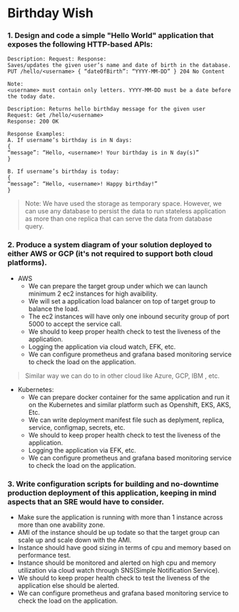 # Birthday Wish


### 1. Design and code a simple "Hello World" application that exposes the following HTTP-based APIs:
```
Description: Request: Response:
Saves/updates the given user’s name and date of birth in the database.
PUT /hello/<username> { “dateOfBirth”: “YYYY-MM-DD” } 204 No Content

Note:
<username> must contain only letters. YYYY-MM-DD must be a date before the today date.

Description: Returns hello birthday message for the given user Request: Get /hello/<username>
Response: 200 OK

Response Examples:
A. If username’s birthday is in N days:
{ 
“message”: “Hello, <username>! Your birthday is in N day(s)”
}

B. If username’s birthday is today:
{ 
“message”: “Hello, <username>! Happy birthday!” 
}
```
> Note: We have used the storage as temporary space. However, we can use any database to persist the data to run stateless application as more than one replica that can serve the data from database query.

### 2. Produce a system diagram of your solution deployed to either AWS or GCP (it's not required to support both cloud platforms).
- AWS
  + We can prepare the target group under which we can launch minimum 2 ec2 instances for high avaibility.
  + We will set a application load balancer on top of target group to balance the load.
  + The ec2 instances will have only one inbound security group of port 5000 to accept the service call.
  + We should to keep proper health check to test the liveness of the application.
  + Logging the application via cloud watch, EFK, etc.
  + We can configure prometheus and grafana based monitoring service to check the load on the application.
> Similar way we can do to in other cloud like Azure, GCP, IBM , etc.
- Kubernetes:
  + We can prepare docker container for the same application and run it on the Kubernetes and similar platform such as Openshift, EKS, AKS, Etc.
  + We can write deployment manifest file such as deplyment, replica, service, configmap, secrets, etc.
  + We should to keep proper health check to test the liveness of the application.
  + Logging the application via EFK, etc.
  + We can configure prometheus and grafana based monitoring service to check the load on the application.

### 3. Write configuration scripts for building and no-downtime production deployment of this application, keeping in mind aspects that an SRE would have to consider.
- Make sure the application is running with more than 1 instance across more than one avability zone.
- AMI of the instance should be up todate so that the target group can scale up and scale down with the AMI.
- Instance should have good sizing in terms of cpu and memory based on performance test.
- Instance should be monitored and alerted on high cpu and memory utilization via cloud watch through SNS(Simple Notification Service).
- We should to keep proper health check to test the liveness of the application else should be alerted.
- We can configure prometheus and grafana based monitoring service to check the load on the application.

